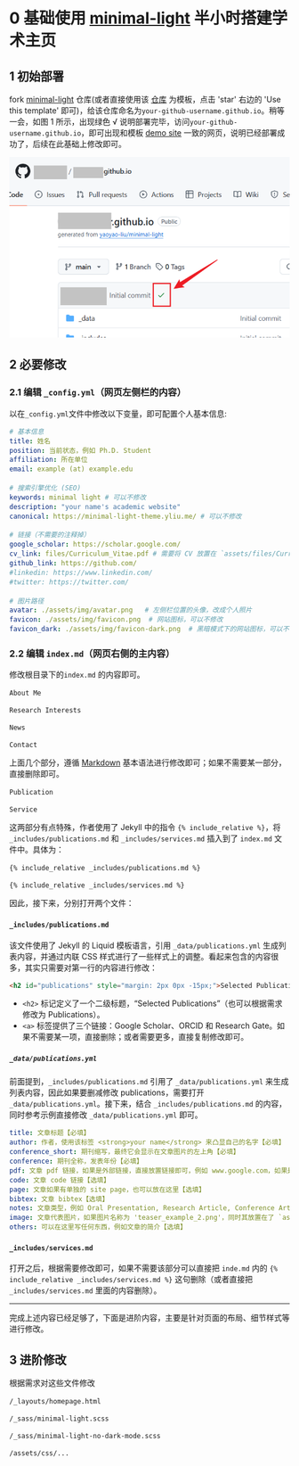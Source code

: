 # 0 基础使用 [minimal-light](https://github.com/yaoyao-liu/minimal-light) 半小时搭建学术主页

## 1 初始部署

fork [minimal-light](https://github.com/yaoyao-liu/minimal-light) 仓库(或者直接使用该 [仓库](https://github.com/yaoyao-liu/minimal-light) 为模板，点击 'star' 右边的 'Use this template' 即可)，给该仓库命名为`your-github-username.github.io`。稍等一会，如图 1 所示，出现绿色 √ 说明部署完毕，访问`your-github-username.github.io`，即可出现和模板 [demo site](https://minimal-light-theme.yliu.me/) 一致的网页，说明已经部署成功了，后续在此基础上修改即可。

![image-20240916201319886](./assets/readme/image-20240916201319886.png)

## 2 必要修改

### 2.1 编辑 `_config.yml`（网页左侧栏的内容）

以在`_config.yml`文件中修改以下变量，即可配置个人基本信息:

  ```yaml
# 基本信息
title: 姓名
position: 当前状态，例如 Ph.D. Student
affiliation: 所在单位
email: example (at) example.edu

# 搜索引擎优化 (SEO)
keywords: minimal light # 可以不修改
description: "your name's academic website" 
canonical: https://minimal-light-theme.yliu.me/ # 可以不修改

# 链接（不需要的注释掉）
google_scholar: https://scholar.google.com/
cv_link: files/Curriculum_Vitae.pdf # 需要将 CV 放置在 `assets/files/Curriculum_Vitae.pdf`
github_link: https://github.com/
#linkedin: https://www.linkedin.com/
#twitter: https://twitter.com/

# 图片路径
avatar: ./assets/img/avatar.png   # 左侧栏位置的头像，改成个人照片
favicon: ./assets/img/favicon.png  # 网站图标，可以不修改
favicon_dark: ./assets/img/favicon-dark.png  # 黑暗模式下的网站图标，可以不修改
  ```

### 2.2 编辑 `index.md`（网页右侧的主内容）

修改根目录下的`index.md` 的内容即可。

`About Me`

`Research Interests`

`News`

`Contact`

上面几个部分，遵循 [Markdown](https://www.markdownguide.org/basic-syntax/) 基本语法进行修改即可；如果不需要某一部分，直接删除即可。

`Publication`

`Service`

这两部分有点特殊，作者使用了 Jekyll 中的指令 `{% include_relative %}`，将 `_includes/publications.md` 和 `_includes/services.md` 插入到了 `index.md` 文件中。具体为：

`{% include_relative _includes/publications.md %}`

`{% include_relative _includes/services.md %}`

因此，接下来，分别打开两个文件：

#### `_includes/publications.md`

该文件使用了 Jekyll 的 Liquid 模板语言，引用 `_data/publications.yml` 生成列表内容，并通过内联 CSS 样式进行了一些样式上的调整。看起来包含的内容很多，其实只需要对第一行的内容进行修改：

```html
<h2 id="publications" style="margin: 2px 0px -15px;">Selected Publications <temp style="font-size:15px;">[</temp><a href="https://scholar.google.com/" target="_blank" style="font-size:15px;">Google Scholar</a><temp style="font-size:15px;">]</temp><temp style="font-size:15px;">[</temp><a href="https://orcid.org" target="_blank" style="font-size:15px;">ORCID</a><temp style="font-size:15px;">]</temp><temp style="font-size:15px;">[</temp><a href="https://scholar.google.com/" target="_blank" style="font-size:15px;">Research Gate</a><temp style="font-size:15px;">]</temp></h2>
```

- `<h2>` 标记定义了一个二级标题，“Selected Publications”（也可以根据需求修改为 Publications）。
-  `<a>` 标签提供了三个链接：Google Scholar、ORCID 和 Research Gate。如果不需要某一项，直接删除；或者需要更多，直接复制修改即可。

##### `_data/publications.yml`

前面提到，`_includes/publications.md` 引用了 `_data/publications.yml` 来生成列表内容，因此如果要删减修改 publications，需要打开 `_data/publications.yml`。接下来，结合 `_includes/publications.md` 的内容，同时参考示例直接修改 `_data/publications.yml` 即可。

```yaml
title: 文章标题【必填】
author: 作者，使用该标签 <strong>your name</strong> 来凸显自己的名字【必填】
conference_short: 期刊缩写，最终它会显示在文章图片的左上角【必填】
conference: 期刊全称，发表年份【必填】
pdf: 文章 pdf 链接，如果是外部链接，直接放置链接即可，例如 www.google.com，如果是本地文件，例如名称为 `article.pdf`，可以将该 pdf 放在 `assets/files` 内（放在 `assets` 内的其他文件夹也可以），然后这里填写 /assets/files/article.pdf【选填】
code: 文章 code 链接【选填】
page: 文章如果有单独的 site page，也可以放在这里【选填】
bibtex: 文章 bibtex【选填】
notes: 文章类型，例如 Oral Presentation, Research Article, Conference Article 等等根据实际填写【选填】
image: 文章代表图片，如果图片名称为 'teaser_example_2.png'，同时其放置在了 `assets/img` 内，那么这里填写 './assets/img/teaser_example_2.png' 即可【选填】
others: 可以在这里写任何东西，例如文章的简介【选填】
```

#### `_includes/services.md`

打开之后，根据需要修改即可，如果不需要该部分可以直接把 `inde.md` 内的 `{% include_relative _includes/services.md %}` 这句删除（或者直接把 `_includes/services.md` 里面的内容删除）。


---

完成上述内容已经足够了，下面是进阶内容，主要是针对页面的布局、细节样式等进行修改。

## 3 进阶修改

根据需求对这些文件修改

`/_layouts/homepage.html`

`/_sass/minimal-light.scss`

`/_sass/minimal-light-no-dark-mode.scss`

`/assets/css/...`
